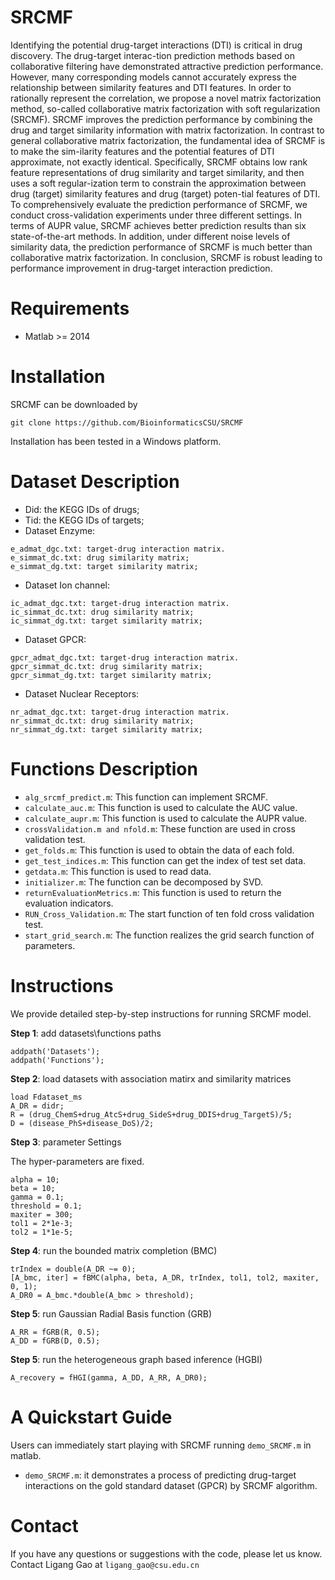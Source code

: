 # SRCMF
Identifying the potential drug-target interactions (DTI) is critical in drug discovery. The drug-target interac-tion prediction methods based on collaborative filtering have demonstrated attractive prediction performance. However, many corresponding models cannot accurately express the relationship between similarity features and DTI features. In order to rationally represent the correlation, we propose a novel matrix factorization method, so-called collaborative matrix factorization with soft regularization (SRCMF). SRCMF improves the prediction performance by combining the drug and target similarity information with matrix factorization. In contrast to general collaborative matrix factorization, the fundamental idea of SRCMF is to make the sim-ilarity features and the potential features of DTI approximate, not exactly identical. Specifically, SRCMF obtains low rank feature representations of drug similarity and target similarity, and then uses a soft regular-ization term to constrain the approximation between drug (target) similarity features and drug (target) poten-tial features of DTI. To comprehensively evaluate the prediction performance of SRCMF, we conduct cross-validation experiments under three different settings. In terms of AUPR value, SRCMF achieves better prediction results than six state-of-the-art methods. In addition, under different noise levels of similarity data, the prediction performance of SRCMF is much better than collaborative matrix factorization. In conclusion, SRCMF is robust leading to performance improvement in drug-target interaction prediction.

# Requirements
* Matlab >= 2014

# Installation
SRCMF can be downloaded by
```
git clone https://github.com/BioinformaticsCSU/SRCMF
```
Installation has been tested in a Windows platform.

# Dataset Description
* Did: the KEGG IDs of drugs;
* Tid: the KEGG IDs of targets;
* Dataset Enzyme:
```
e_admat_dgc.txt: target-drug interaction matrix.
e_simmat_dc.txt: drug similarity matrix;
e_simmat_dg.txt: target similarity matrix;
```   
* Dataset Ion channel:
```
ic_admat_dgc.txt: target-drug interaction matrix.
ic_simmat_dc.txt: drug similarity matrix;
ic_simmat_dg.txt: target similarity matrix;
``` 
* Dataset GPCR:
```
gpcr_admat_dgc.txt: target-drug interaction matrix.
gpcr_simmat_dc.txt: drug similarity matrix;
gpcr_simmat_dg.txt: target similarity matrix;
``` 
* Dataset Nuclear Receptors:
```
nr_admat_dgc.txt: target-drug interaction matrix.
nr_simmat_dc.txt: drug similarity matrix;
nr_simmat_dg.txt: target similarity matrix;
``` 

# Functions Description
* ```alg_srcmf_predict.m```: This function can implement SRCMF.
* ```calculate_auc.m```: This function is used to calculate the AUC value.
* ```calculate_aupr.m```: This function is used to calculate the AUPR value.
* ```crossValidation.m and nfold.m```: These function are used in cross validation test.
* ```get_folds.m```: This function is used to obtain the data of each fold.
* ```get_test_indices.m```: This function can get the index of test set data.
* ```getdata.m```: This function is used to read data.
* ```initializer.m```: The function can be decomposed by SVD.
* ```returnEvaluationMetrics.m```: This function is used to return the evaluation indicators.
* ```RUN_Cross_Validation.m```: The start function of ten fold cross validation test.
* ```start_grid_search.m```: The function realizes the grid search function of parameters.

# Instructions
We provide detailed step-by-step instructions for running SRCMF model.

**Step 1**: add datasets\functions paths
```
addpath('Datasets');
addpath('Functions');
```
**Step 2**: load datasets with association matirx and similarity matrices
```
load Fdataset_ms
A_DR = didr;
R = (drug_ChemS+drug_AtcS+drug_SideS+drug_DDIS+drug_TargetS)/5;
D = (disease_PhS+disease_DoS)/2;
```
**Step 3**: parameter Settings

The hyper-parameters are fixed.
```
alpha = 10; 
beta = 10; 
gamma = 0.1; 
threshold = 0.1;
maxiter = 300; 
tol1 = 2*1e-3;   
tol2 = 1*1e-5;
```
**Step 4**: run the bounded matrix completion (BMC)
```
trIndex = double(A_DR ~= 0);
[A_bmc, iter] = fBMC(alpha, beta, A_DR, trIndex, tol1, tol2, maxiter, 0, 1);
A_DR0 = A_bmc.*double(A_bmc > threshold);
```
**Step 5**: run Gaussian Radial Basis function (GRB)
```
A_RR = fGRB(R, 0.5);
A_DD = fGRB(D, 0.5);
```
**Step 5**: run the heterogeneous graph based inference (HGBI)
```
A_recovery = fHGI(gamma, A_DD, A_RR, A_DR0);
```

# A Quickstart Guide
Users can immediately start playing with SRCMF running ```demo_SRCMF.m``` in matlab.
* ```demo_SRCMF.m```: it demonstrates a process of predicting drug-target interactions on the gold standard dataset (GPCR) by SRCMF algorithm.

# Contact
If you have any questions or suggestions with the code, please let us know. 
Contact Ligang Gao at ```ligang_gao@csu.edu.cn```
